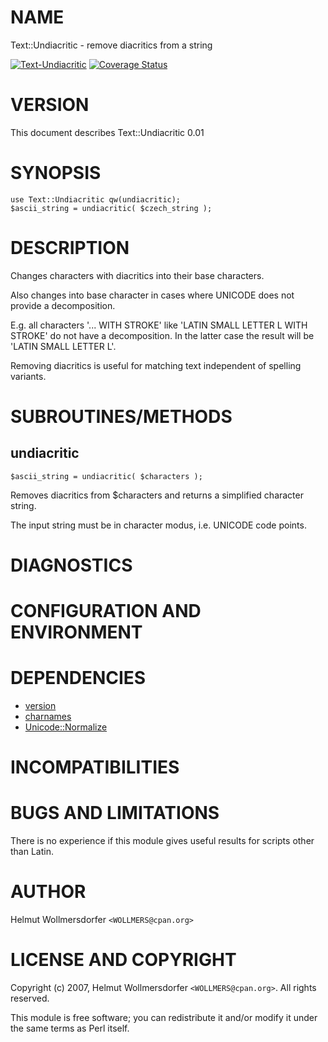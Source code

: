 # NAME

Text::Undiacritic - remove diacritics from a string

<div>

</div>

<a href="https://travis-ci.org/wollmers/Text-Undiacritic"><img src="https://travis-ci.org/wollmers/Text-Undiacritic.png" alt="Text-Undiacritic"></a>
<a href='https://coveralls.io/r/wollmers/Text-Undiacritic?branch=master'><img src='https://coveralls.io/repos/wollmers/Text-Undiacritic/badge.png?branch=master' alt='Coverage Status' /></a>

# VERSION

This document describes Text::Undiacritic 0.01

# SYNOPSIS

    use Text::Undiacritic qw(undiacritic);
    $ascii_string = undiacritic( $czech_string );

# DESCRIPTION

Changes characters with diacritics into their base characters.

Also changes into base character in cases where UNICODE does not provide a decomposition.

E.g. all characters '... WITH STROKE' like 'LATIN SMALL LETTER L WITH STROKE' do not have a decomposition. In the latter case the result will be 'LATIN SMALL LETTER L'.

Removing diacritics is useful for matching text independent of spelling variants.

# SUBROUTINES/METHODS

## undiacritic

    $ascii_string = undiacritic( $characters );

Removes diacritics from $characters and returns a simplified character string.

The input string must be in character modus, i.e. UNICODE code points.

# DIAGNOSTICS

# CONFIGURATION AND ENVIRONMENT

# DEPENDENCIES

- [version](https://metacpan.org/pod/version)
- [charnames](https://metacpan.org/pod/charnames)
- [Unicode::Normalize](https://metacpan.org/pod/Unicode::Normalize)

# INCOMPATIBILITIES

# BUGS AND LIMITATIONS

There is no experience if this module gives useful results for scripts other than Latin.

# AUTHOR

Helmut Wollmersdorfer `<WOLLMERS@cpan.org>`

# LICENSE AND COPYRIGHT

Copyright (c) 2007, Helmut Wollmersdorfer `<WOLLMERS@cpan.org>`.
All rights reserved.

This module is free software; you can redistribute it and/or
modify it under the same terms as Perl itself.
